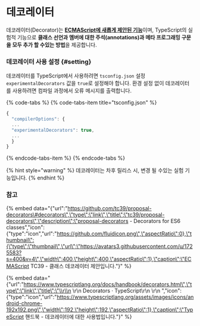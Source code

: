 # 데코레이터

데코레이터\(Decorator\)는 [**ECMAScript에 새롭게 제안된 기능**](https://github.com/tc39/proposal-decorators#decorators)이며, TypeScript의 실험적 기능으로 **클래스 선언과 멤버에 대한 주석\(annotations\)과 메타 프로그래밍 구문을 모두 추가 할 수있는 방법**을 제공합니다.

### 데코레이터 사용 설정 {#setting}

데코레이터를 TypeScript에서 사용하려면 `tsconfig.json` 설정 `experimentalDecorators` 값을 `true`로 설정해야 합니다. 환경 설정 없이 데코레이터를 사용하려면 컴파일 과정에서 오류 메시지를 출력합니다.

{% code-tabs %}
{% code-tabs-item title="tsconfig.json" %}
```javascript
{
  "compilerOptions": {
  ...  
  "experimentalDecorators": true,
  ...
  }
}
```
{% endcode-tabs-item %}
{% endcode-tabs %}

{% hint style="warning" %}
데코레이터는 차후 릴리스 시, 변경 될 수있는 실험 기능입니다.
{% endhint %}

### 참고

{% embed data="{\"url\":\"https://github.com/tc39/proposal-decorators\#decorators\",\"type\":\"link\",\"title\":\"tc39/proposal-decorators\",\"description\":\"proposal-decorators - Decorators for ES6 classes\",\"icon\":{\"type\":\"icon\",\"url\":\"https://github.com/fluidicon.png\",\"aspectRatio\":0},\"thumbnail\":{\"type\":\"thumbnail\",\"url\":\"https://avatars3.githubusercontent.com/u/1725583?s=400&v=4\",\"width\":400,\"height\":400,\"aspectRatio\":1},\"caption\":\"ECMAScript TC39 - 클래스 데코레이터 제안입니다.\"}" %}

{% embed data="{\"url\":\"https://www.typescriptlang.org/docs/handbook/decorators.html\",\"type\":\"link\",\"title\":\"\\r\\n    \\r\\n      Decorators · TypeScript\\r\\n    \\r\\n  \",\"icon\":{\"type\":\"icon\",\"url\":\"https://www.typescriptlang.org/assets/images/icons/android-chrome-192x192.png\",\"width\":192,\"height\":192,\"aspectRatio\":1},\"caption\":\"TypeScript 핸드북 - 데코레이터에 대한 사용법입니다.\"}" %}

